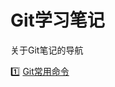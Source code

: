 # Git学习笔记

关于Git笔记的导航

:one: [Git常用命令](https://github.com/jiayuzhang128/Knowledge-Base/blob/master/notes/git/Git%E5%B8%B8%E7%94%A8%E5%91%BD%E4%BB%A4/Git%E5%B8%B8%E7%94%A8%E5%91%BD%E4%BB%A4.md)